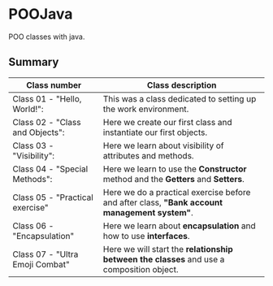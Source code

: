 # POOJava
 POO classes with java.
 
 ## Summary
 Class number | Class description
 ---|---
  Class 01 - "Hello, World!": | This was a class dedicated to setting up the work environment.
  Class 02 - "Class and Objects": | Here we create our first class and instantiate our first objects.
  Class 03 - "Visibility": | Here we learn about visibility of attributes and methods.
  Class 04 - "Special Methods": | Here we learn to use the **Constructor** method and the **Getters** and **Setters**.
  Class 05 - "Practical exercise" | Here we do a practical exercise before and after class, **"Bank account management system"**.
  Class 06 - "Encapsulation" | Here we learn about **encapsulation** and how to use **interfaces**.
  Class 07 - "Ultra Emoji Combat" | Here we will start the **relationship between the classes** and use a composition object.


 
